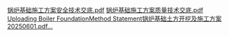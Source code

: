 [锅炉基础施工方案安全技术交底.pdf](https://github.com/user-attachments/files/20965374/default.pdf)
[锅炉基础施工方案质量技术交底.pdf](https://github.com/user-attachments/files/20965375/default.pdf)
[Uploading Boiler FoundationMethod Statement锅炉基础土方开挖及施工方案20250601.pdf…]()
